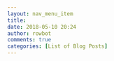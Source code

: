 ```yaml
---
layout: nav_menu_item
title: 
date: 2018-05-10 20:24
author: rowbot
comments: true
categories: [List of Blog Posts]
---
```

 
